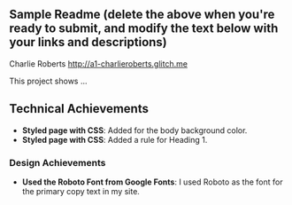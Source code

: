 
Sample Readme (delete the above when you're ready to submit, and modify the text below with your links and descriptions)
---

Charlie Roberts
http://a1-charlieroberts.glitch.me

This project shows ...

## Technical Achievements
- **Styled page with CSS**: Added for the body background color.
- **Styled page with CSS**: Added a rule for Heading 1. 

### Design Achievements
- **Used the Roboto Font from Google Fonts**: I used Roboto as the font for the primary copy text in my site.
